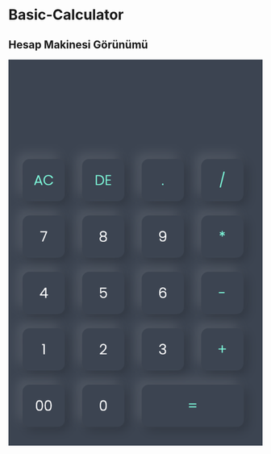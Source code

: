# Basic-Calculator
## Hesap Makinesi Görünümü

![Gorunumu](https://github.com/Cey14/Basic-Calculator/blob/main/Calculator/Readme-img/Image.png)

